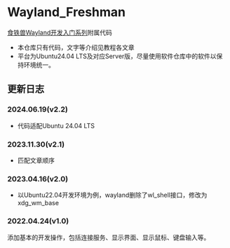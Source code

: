 # Wayland_Freshman

<a href="https://feater.top/wayland/wayland-learning-indexes" target="_blank">食铁兽Wayland开发入门系列</a>附属代码

- 本仓库只有代码，文字等介绍见教程各文章
- 平台为Ubuntu24.04 LTS及对应Server版，尽量使用软件仓库中的软件以保持环境统一。

## 更新日志

### 2024.06.19(v2.2)

- 代码适配Ubuntu 24.04 LTS

### 2023.11.30(v2.1)

- 匹配文章顺序

### 2023.04.16(v2.0)

- 以Ubuntu22.04开发环境为例，wayland删除了wl_shell接口，修改为xdg_wm_base

### 2022.04.24(v1.0)

添加基本的开发操作，包括连接服务、显示界面、显示鼠标、键盘输入等。
